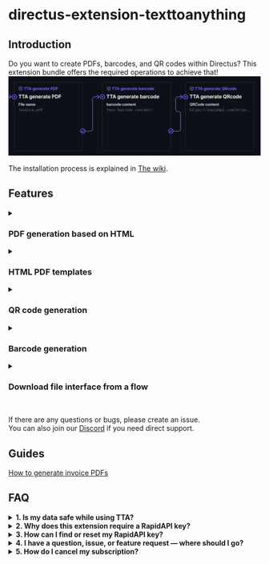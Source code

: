 # directus-extension-texttoanything

## Introduction

Do you want to create PDFs, barcodes, and QR codes within Directus?
This extension bundle offers the required operations to achieve that!
!["Text to anything operations"](images/Operations.png?raw=true "Operations")

The installation process is explained in [The wiki](https://github.com/Attacler/TextToAnything-Directus/wiki/Installation).

## Features

<details>
  <summary><h3>PDF generation based on HTML</h3></summary>
  More info on <a href="https://github.com/Attacler/TextToAnything-Directus/wiki/Usage-%E2%80%90-PDF-from-HTML" target="_blank">the wiki</a>.<br>
  <h4>HTML to PF inside Flows</h4>
  <img src="https://github.com/user-attachments/assets/2ee7b857-ca3a-4d09-85eb-a5ddf3d5d57c">
  <h4>HTML to PDF inside extensions</h4> <br>

```js
const fileID = await globalThis.TTA.generatePDF({
    "pdfoptions": {
        "html": "HTML body",
        "footer":"HTML footer",
        "footer":"HTML header",
        "format": "A4",
       "landscape": false,
       "margin": 10,
       "marginRight": 5,
       "marginLeft": 500,
    },
    "filename": "file.pdf"
});
```
</details>


<details>
  <summary><h3>HTML PDF templates</h3></summary>
  More info on <a href="https://github.com/Attacler/TextToAnything-Directus/wiki/Usage-%E2%80%90-PDF-templates" target="_blank">the wiki</a>.<br>
  Since creating a PDF template can be challenging when working solely with strings, this extension also includes a built-in template editor.<br>
  <img src="https://github.com/user-attachments/assets/5a00fdad-789e-49c1-9895-17adbd80415b">
  PDF generation based on a template can be done in 2 ways: <br>  
  <h4>Template to PF inside Flows</h4>
  <img src="https://github.com/user-attachments/assets/412a01fe-22e6-483c-aacf-a40b343a7720">
  <h4>HTML to PDF inside extensions</h4> <br>

```js
const fileID = await globalThis.TTA.generatePDFFromTemplate({
  template: templateIDHere,
  templatevariables: { variableOne: "A", variableTwo: "B"}
});
```
</details>



<details>
  <summary><h3>QR code generation</h3></summary>
  More info on <a href="https://github.com/Attacler/TextToAnything-Directus/wiki/Usage-%E2%80%90-QRCodes" target="_blank">the wiki</a>.<br>
  <h4>QR code generation inside Flows</h4>
  <img src="https://github.com/user-attachments/assets/4dacc7bd-c8ce-47f1-a38c-fc3525b8f79b">
  <h4>QR code generation inside extensions</h4> <br>

```js
const fileID = await globalThis.TTA.generateQRCode({
    "content": "Your barcode content!",
    "darkColor": "fff",
    "lightColor": "000",
    "margin": 2,
    "width": 200
});
```
</details>

<details>
  <summary><h3>Barcode generation</h3></summary>
  More info on <a href="https://github.com/Attacler/TextToAnything-Directus/wiki/Usage-%E2%80%90-Barcode" target="_blank">the wiki</a>.<br>
  <h4>Barcode generation inside Flows</h4>
  <img src="https://github.com/user-attachments/assets/016b72ba-fd74-4c58-94fd-7cef2ce194e5">
  <h4>Barcode generation inside extensions</h4> <br>

```js
const fileID = await globalThis.TTA.generateBarCode({
    "barcodeContent": "Your barcode content!",
    "barcodeType": "code128",
    "scale": 2,
    "height": 10,
    "includetext": true,
});
```
</details>

<details>
  <summary><h3>Download file interface from a flow</h3></summary>
  More info on <a href="https://github.com/Attacler/TextToAnything-Directus/wiki/Usage-%E2%80%90-Download-file" target="_blank">the wiki</a>.<br>
  The interface will display a button and download the file id returned by a flow, for example: <br>
  <img src="https://github.com/user-attachments/assets/ce9c2b81-cb5d-4e67-93d3-6e42d92ed6ce">

</details>
<br>

If there are any questions or bugs, please create an issue. <br>
You can also join our [Discord](https://discord.gg/dbEWUHGmnr) if you need direct support.

## Guides

[How to generate invoice PDFs](https://attacler.medium.com/generating-invoice-pdfs-with-texttoanything-in-directus-e81c324010ac)
## FAQ

<details>
<summary><strong>1. Is my data safe while using TTA?</strong></summary>
<br>
Yes — we do not store any of the content you generate or process on our servers.  <br>
If you have any concerns regarding data security, feel free to reach out to us via our <a href="https://discord.gg/dbEWUHGmnr">Discord</a>.
</details>

<details>
<summary><strong>2. Why does this extension require a RapidAPI key?</strong></summary>
<br>
This extension relies on a RapidAPI key for the following reasons: <br>
- To offloading resources, for example generating a PDF from HTML requires alot of system packages and causes extra load on your system <br>
- To support and fund ongoing development and maintenance
</details>

<details>
<summary><strong>3. How can I find or reset my RapidAPI key?</strong></summary>
<br>
You can refer to <a href="https://docs.rapidapi.com/docs/keys-and-key-rotation#creating-or-rotating-a-rapid-api-key">this guide</a> for instructions on creating or rotating your RapidAPI key.
</details>

<details>
<summary><strong>4. I have a question, issue, or feature request — where should I go?</strong></summary>
<br>
We welcome all feedback and contributions. Please open an issue on <a href="https://github.com/Attacler/TextToAnything-Directus/issues">GitHub</a> or contact us in our <a href="https://discord.gg/dbEWUHGmnr">Discord</a>.
</details>

<details>
<summary><strong>5. How do I cancel my subscription?</strong></summary>
<br>
To manage or cancel your subscription, please visit your <a href="https://rapidapi.com/developer/billing/subscriptions-and-usage">RapidAPI billing settings</a>.
</details>


